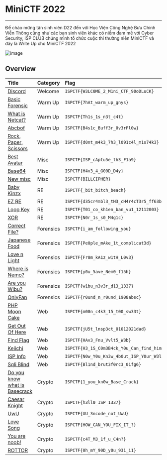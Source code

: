 # MiniCTF 2022
-------------------------------------

Để chào mừng tân sinh viên D22 đến với Học Viện Công Nghệ Bưu Chính Viễn Thông cũng như các bạn sinh viên khác có niềm đam mê với Cyber Security, ISP CLUB chúng mình tổ chức cuộc thi thường niên MiniCTF và đây là Write Up cho MiniCTF 2022

![image](https://user-images.githubusercontent.com/90561566/199166924-b5391a5f-ab1c-439d-a991-1b471b74d00c.png)

## Overview

| Title | Category | Flag | 
| :----- | :---------- | :-------------- | 
| [Discord](./Write-ups/Discord/Discord) | Welcome | `ISPCTF{W3LC0ME_2_M1ni_CTF_90oDLuCK}` | 
| [Basic Forensic](./Write-ups/Basic%20Forensics/Basic%20Forensic) | Warm Up | `ISPCTF{7hAt_warm_up_gnys}` | 
| [What is Netcat?](./Write-ups/Warm%20Up/Warm%20Up#warm-up--netcat) | Warm Up | `ISPCTF{Th1s_1s_n3t_c4t}` | 
| [Abcbof](./Write-ups/Warm%20Up/Warm%20Up#warm-up-abcbof) | Warm Up | `ISPCTF{B4s1c_Buff3r_0v3rFl0w}` |
| [Rock, Paper, Scissors](./Write-ups/Warm%20Up/Warm%20Up#warm-up-rps) | Warm Up |  `ISPCTF{d0nt_m4k3_7h3_l091c4l_m1s74k3}`  |
| [Best Avatar](./Write-ups/Best%20avatar/Best%20Avatar) | Misc | `ISPCTF{ISP_cAptu5e_th3_F1a9}` |
| [Base64](./Write-ups/Base64/Base64) | Misc | `ISPCTF{H4v3_4_G00D_D4y}` |
| [New misc](./Write-ups/New%20Misc/New%20Misc) | Misc | `ISPCTF{BILLCIPHER}`|
| [Baby Kinzx](./Write-ups/Kinzx/Kinzx/Baby_Kinzx.md) | RE | `ISPCTF{_bit_bitch_beach}` |
| [EZ RE](./Write-ups/Kinzx/Kinzx/EZ_RE.md) | RE | `ISPCTF{d35cr4mbl3_tH3_cH4r4cT3r5_ff63b0}` |
| [Loop Key](./Write-ups/Kinzx/Kinzx/Loop_key.md) | RE | `ISPCTF{T01_co_kh1en_ban_vu1_12112003}` |
| [XOR](./Write-ups/Kinzx/Kinzx/XOR.md) | RE | `ISPCTF{N0r_1s_s0_M4g1c}` |
| [Correct File?](./Write-ups/Correct%20File/Correct%20File) | Forensics | `ISPCTF{i_am_following_you}` |
| [Japanese Food](./Write-ups/Japanese%20Food/Japanese%20Food) | Forensics | `ISPCTF{Pe0ple_mAke_1t_complicat3d}` |
| [Love n Light](./Write-ups/Kinzx/Kinzx/Love_n_Light.md) | Forensics | `ISPCTF{Fr0m_kA1z_w1tH_L0v3}` |
| [Where is Nemo?](./Write-ups/Where%20is%20Nemo/Where%20is%20Nemo) | Forensics | `ISPCTF{y0u_5ave_Nem0_f15h}` |
| [Are you Wibu?](./Write-ups/Are%20you%20wibu/Are%20you%20Wibu1) | Forensics | `ISPCTF{w1bu_n3v3r_d13_1337}` |
| [OnlyFan](./Write-ups/OnlyFan/OnlyFan) | Forensics | `ISPCTF{r0und_n_r0und_1908absc}` |
| [PHP Moon Cake](./Write-ups/PHP%20Moon%20Cake/PHP%20moon%20cake)| Web | `ISPCTF{m00n_c4k3_15_t00_sw33t}` |
| [Get Out Of Here](./Write-ups/Get%20Out%20Of%20Here/Get%20out%20of%20here) | Web | `ISPCTF{jU5t_lnsp3ct_01012021dad}` |
| [Find Flag](./Write-ups/Find%20Flag/Find%20Flag) | Web | `ISPCTF{HAv3_Fnu_Vvlt5_W3b}` |
| [Keiichi](./Write-ups/Web/Web/Keiichi) | Web | `ISPCTF{H3_1S_C0m3B4ck_Y0u_Can_find_him}` |
| [ISP Info](./Write-ups/Web/Web/ISP%20Info) | Web | `ISPCTF{N0w_Y0u_Kn3w_4b0ut_ISP_Y0ur_W3lC0m3}` |
| [Sqli Blind](./Write-ups/Web/Web/Sqli%20Blind) | Web | `ISPCTF{Bl1nd_brut3f0rc3_01fg6}` |
| [Do you know what is Basecrack](./Write-ups/Kinzx/Kinzx/basecrack.md) | Crypto | `ISPCTF{1_you_kn0w_Base_Crack}` |
| [Caesar Knight](./Write-ups/Caesar%20Knight/Caesar%20Knight) | Crypto | `ISPCTF{h3ll0_ISP_1337}` |
| [UwU](./Write-ups/UwU/UwU) | Crypto | `ISPCTF{UU_3ncode_not_UwU}` |
| [Love Song](./Write-ups/Love%20Song/Love%20Song) | Crypto | `ISPCTF{HOW_CAN_YOU_FIX_IT_?}` |
| [You are noob!](./Write-ups/You%20are%20noob/You%20are%20noob) | Crypto | `ISPCTF{c4T_M3_1f_u_C4n?}` |
| [ROTTOR](./Write-ups/ROTTOR/ROTTOR) | Crypto | `ISPCTF{0h_mY_90D_y0u_931_i1}` |

